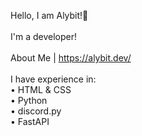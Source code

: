 Hello, I am Alybit!👋<br><br>
I'm a developer!<br><br>
About Me | https://alybit.dev/<br><br>
I have experience in:<br>
• HTML & CSS<br>
• Python<br>
• discord.py<br>
• FastAPI<br><br>
